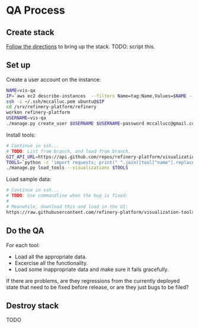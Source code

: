 # QA Process

## Create stack
[Follow the directions](https://github.com/refinery-platform/refinery-platform/wiki/AWS-deployment) to bring up the stack.
TODO: script this.

## Set up
Create a user account on the instance:
```bash
NAME=vis-qa
IP=`aws ec2 describe-instances  --filters Name=tag:Name,Values=$NAME --query 'Reservations[].Instances[].PublicIpAddress' --output=text`
ssh -i ~/.ssh/mccalluc.pem ubuntu@$IP
cd /srv/refinery-platform/refinery
workon refinery-platform
USERNAME=vis-qa
./manage.py create_user $USERNAME $USERNAME-password mccallucc@gmail.com first last hms True
```

Install tools:
```bash
# Continue in ssh...
# TODO: List from branch, and load from branch.
GIT_API_URL=https://api.github.com/repos/refinery-platform/visualization-tools/contents/tool-annotations
TOOLS=`python -c 'import requests; print(" ".join([tool["name"].replace(".json","") for tool in requests.get("'$GIT_API_URL'").json()]))'`
./manage.py load_tools --visualizations $TOOLS
```

Load sample data:
```bash
# Continue in ssh...
# TODO: Use commandline when the bug is fixed:
#
# Meanwhile, download this and load in the UI:
https://raw.githubusercontent.com/refinery-platform/visualization-tools/master/vis-qa-data.csv
```

## Do the QA

For each tool:
- Load all the appropriate data.
- Excercise all the functionality.
- Load some inappropriate data and make sure it fails gracefully.

If there are problems, are they regressions from the currently deployed state that need to be fixed before release, or are they just bugs to be filed?

## Destroy stack

TODO

